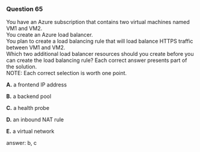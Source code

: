 ### Question 65

You have an Azure subscription that contains two virtual machines named VM1 and VM2.  
You create an Azure load balancer.  
You plan to create a load balancing rule that will load balance HTTPS traffic between VM1 and VM2.  
Which two additional load balancer resources should you create before you can create the load balancing rule? Each correct answer presents part of the solution.  
NOTE: Each correct selection is worth one point.

**A.** a frontend IP address

**B.** a backend pool

**C.** a health probe

**D.** an inbound NAT rule

**E.** a virtual network

answer: b, c

